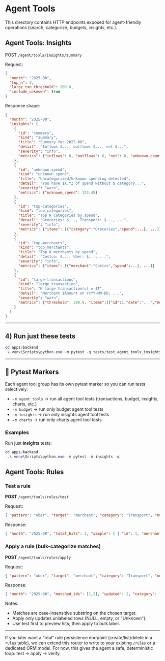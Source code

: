 # Agent Tools

This directory contains HTTP endpoints exposed for agent-friendly operations (search, categorize, budgets, insights, etc.).

## Agent Tools: Insights

POST `/agent/tools/insights/summary`

Request:

```json
{
  "month": "2025-08",
  "top_n": 3,
  "large_txn_threshold": 200.0,
  "include_unknown": true
}
```

Response shape:

```json
{
  "month": "2025-08",
  "insights": [
    {
      "id": "summary",
      "kind": "summary",
      "title": "Summary for 2025-08",
      "detail": "Inflows $..., outflows $..., net $...",
      "severity": "info",
      "metrics": {"inflows": 0, "outflows": 0, "net": 0, "unknown_count": 0}
    },
    {
      "id": "unknown-spend",
      "kind": "unknown_spend",
      "title": "Uncategorized/Unknown spending detected",
      "detail": "You have $X.YZ of spend without a category...",
      "severity": "warn",
      "metrics": {"unknown_spend": 123.45}
    },
    {
      "id": "top-categories",
      "kind": "top_categories",
      "title": "Top N categories by spend",
      "detail": "Groceries: $..., Transport: $..., ...",
      "severity": "info",
      "metrics": {"items": [{"category":"Groceries","spend":...}, ...]}
    },
    {
      "id": "top-merchants",
      "kind": "top_merchants",
      "title": "Top N merchants by spend",
      "detail": "Costco: $..., Uber: $..., ...",
      "severity": "info",
      "metrics": {"items": [{"merchant":"Costco","spend":...}, ...]}
    },
    {
      "id": "large-transactions",
      "kind": "large_transaction",
      "title": "K large transaction(s) ≥ $T",
      "detail": "Merchant $Amount on YYYY-MM-DD; ...",
      "severity": "warn",
      "metrics": {"threshold": 200.0, "items":[{"id":1,"date":"...","merchant":"...", "amount":-400.0, "category":"..."}]}
    }
  ]
}
```

---

## 4) Run just these tests

```powershell
cd apps/backend
.\.venv\Scripts\python.exe -m pytest -q tests/test_agent_tools_insights.py --maxfail=1
```

---

## 🔖 Pytest Markers

Each agent tool group has its own pytest marker so you can run tests selectively:

- `-m agent_tools` → run all agent tool tests (transactions, budget, insights, charts, etc.)
- `-m budget` → run only budget agent tool tests
- `-m insights` → run only insights agent tool tests
- `-m charts` → run only charts agent tool tests

### Examples

Run just **insights** tests:

```powershell
cd apps/backend
..\.venv\Scripts\python.exe -m pytest -m insights -q
```

## Agent Tools: Rules

### Test a rule
**POST** `/agent/tools/rules/test`

Request:

```json
{ "pattern": "uber", "target": "merchant", "category": "Transport", "month": "2025-08", "limit": 100 }
```

Response:

```json
{ "month": "2025-08", "total_hits": 2, "sample": [ { "id": 1, "merchant": "Uber" } ], "candidate_category": "Transport", "rule": {"pattern":"uber","target":"merchant"} }
```

### Apply a rule (bulk-categorize matches)

**POST** `/agent/tools/rules/apply`

Request:

```json
{ "pattern": "uber", "target": "merchant", "category": "Transport", "month": "2025-08", "limit": 100 }
```

Response:

```json
{ "month": "2025-08", "matched_ids": [1,2], "updated": 2, "category": "Transport", "rule": {"pattern":"uber","target":"merchant"} }
```

Notes:

- Matches are case-insensitive substring on the chosen target.
- Apply only updates unlabeled rows (NULL, empty, or "Unknown").
- Use test first to preview hits; then apply to bulk label.

---

If you later want a “real” rule persistence endpoint (create/list/delete in a `rules` table), we can extend this router to write to your existing `/rules` or a dedicated ORM model. For now, this gives the agent a safe, deterministic loop: test → apply → verify.
